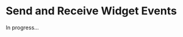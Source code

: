 <meta url="https://github.com/johnlindquist/kit/discussions/810">
<meta id="D_kwDOEu7MBc4AP9Tg">
<meta title="Send and Receive Widget Events">
<meta section="Widgets">
<meta i="1">    
<meta path="docs/send-and-receive-widget-events">    

# Send and Receive Widget Events  

In progress...